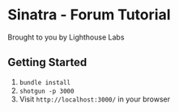 Sinatra - Forum Tutorial
=============

Brought to you by Lighthouse Labs

## Getting Started

1. `bundle install`
2. `shotgun -p 3000`
3. Visit `http://localhost:3000/` in your browser
